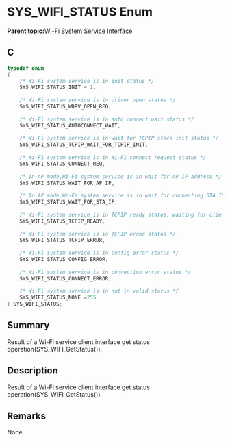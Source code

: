 # SYS\_WIFI\_STATUS Enum

**Parent topic:**[Wi-Fi System Service Interface](GUID-B9C73D51-5039-4573-A452-176603C18703.md)

## C

```c
typedef enum
{
    /* Wi-Fi system service is in init status */
    SYS_WIFI_STATUS_INIT = 1,
    
    /* Wi-Fi system service is in driver open status */
    SYS_WIFI_STATUS_WDRV_OPEN_REQ,
    
    /* Wi-Fi system service is in auto connect wait status */
    SYS_WIFI_STATUS_AUTOCONNECT_WAIT,
    
    /* Wi-Fi system service is in wait for TCPIP stack init status */
    SYS_WIFI_STATUS_TCPIP_WAIT_FOR_TCPIP_INIT,
    
    /* Wi-Fi system service is in Wi-Fi connect request status */
    SYS_WIFI_STATUS_CONNECT_REQ,
    
    /* In AP mode,Wi-Fi system service is in wait for AP IP address */
    SYS_WIFI_STATUS_WAIT_FOR_AP_IP,
    
    /* In AP mode,Wi-Fi system service is in wait for connecting STA IP address */
    SYS_WIFI_STATUS_WAIT_FOR_STA_IP,
    
    /* Wi-Fi system service is in TCPIP ready status, waiting for client request.*/
    SYS_WIFI_STATUS_TCPIP_READY,
    
    /* Wi-Fi system service is in TCPIP error status */
    SYS_WIFI_STATUS_TCPIP_ERROR,
    
    /* Wi-Fi system service is in config error status */
    SYS_WIFI_STATUS_CONFIG_ERROR,
    
    /* Wi-Fi system service is in connection error status */
    SYS_WIFI_STATUS_CONNECT_ERROR,
    
    /* Wi-Fi system service is in not in valid status */
    SYS_WIFI_STATUS_NONE =255
} SYS_WIFI_STATUS;

```

## Summary

Result of a Wi-Fi service client interface get status operation\(SYS\_WIFI\_GetStatus\(\)\).

## Description

Result of a Wi-Fi service client interface get status<br />operation\(SYS\_WIFI\_GetStatus\(\)\).

## Remarks

None.

